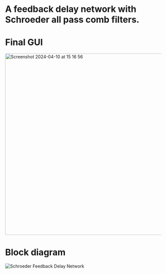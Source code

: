 # A feedback delay network with Schroeder all pass comb filters.

# Final GUI
<img width="585" alt="Screenshot 2024-04-10 at 15 16 56" src="https://github.com/ruarim/Schroeder_FDN/assets/48099261/b9fef965-47d3-4d71-be93-d25fdb81f29a">

  # Block diagram
![Schroeder Feedback Delay Network](https://github.com/ruarim/Schroeder_FDN/assets/48099261/da105404-9f3e-491e-ba19-a3b5bdd879cf)
